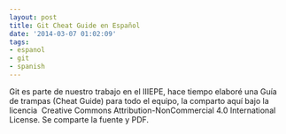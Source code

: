 ```yaml
---
layout: post
title: Git Cheat Guide en Español
date: '2014-03-07 01:02:09'
tags:
- espanol
- git
- spanish
---
```


<p>Git es parte de nuestro trabajo en el IIIEPE, hace tiempo elaboré una Guía de trampas (Cheat Guide) para todo el equipo, la comparto aquí bajo la licencia&nbsp; Creative Commons Attribution-NonCommercial 4.0 International License. Se comparte la fuente y PDF.</p>